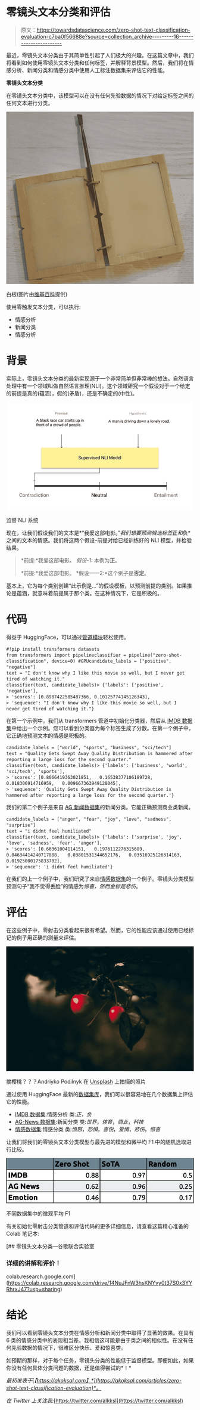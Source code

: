 # 零镜头文本分类和评估

> 原文：<https://towardsdatascience.com/zero-shot-text-classification-evaluation-c7ba0f56688e?source=collection_archive---------16----------------------->

最近，零镜头文本分类由于其简单性引起了人们极大的兴趣。在这篇文章中，我们将看到如何使用零镜头文本分类和任何标签，并解释背景模型。然后，我们将在情感分析、新闻分类和情感分类中使用人工标注数据集来评估它的性能。

**零镜头文本分类**

在零镜头文本分类中，该模型可以在没有任何先验数据的情况下对给定标签之间的任何文本进行分类。

![](img/37cb7a8dbd489ca5443ddba0c199d3ba.png)

白板(图片由[维基百科](https://en.wikipedia.org/wiki/Tabula_rasa)提供)

使用零触发文本分类，可以执行:

*   情感分析
*   新闻分类
*   情感分析

# **背景**

实际上，零镜头文本分类的最新实现源于一个非常简单但非常棒的想法。自然语言处理中有一个领域叫做自然语言推理(NLI)。这个领域研究一个假设对于一个给定的前提是真的(蕴涵)，假的(矛盾)，还是不确定的(中性)。

![](img/818d0ffddfc7c56b24327f16aed56b7a.png)

监督 NLI 系统

现在，让我们假设我们的文本是*“我爱这部电影。”*我们想要预测候选标签*正*和*负*之间的文本的情感。我们将这两个假设-前提对给已经训练好的 NLI 模型，并检验结果。

> *前提:*我爱这部电影。
> *假设-1:* 本例为**正**。
> 
> *前提:*我爱这部电影。
> *假设——2:*这个例子是**否定**。

基本上，它为每个类别创建“此示例是…”的假设模板，以预测前提的类别。如果推论是蕴涵，就意味着前提属于那个类。在这种情况下，它是积极的。

# **代码**

得益于 HuggingFace，可以通过[管道模块](https://huggingface.co/transformers/main_classes/pipelines.html#transformers.ZeroShotClassificationPipeline)轻松使用。

```
#!pip install transformers datasets
from transformers import pipelineclassifier = pipeline("zero-shot-classification", device=0) #GPUcandidate_labels = ["positive", "negative"]
text = "I don't know why I like this movie so well, but I never get tired of watching it."
classifier(text, candidate_labels)> {'labels': ['positive', 'negative'],
> 'scores': [0.8987422585487366, 0.10125774145126343],
> 'sequence': "I don't know why I like this movie so well, but I
never get tired of watching it."}
```

在第一个示例中，我们从 transformers 管道中初始化分类器，然后从 [IMDB 数据集](http://ai.stanford.edu/~amaas/data/sentiment/)中给出一个示例。您可以看到分类器为每个标签生成了分数。在第一个例子中，它正确地预测文本的情感是积极的。

```
candidate_labels = ["world", "sports", "business", "sci/tech"]
text = "Quality Gets Swept Away Quality Distribution is hammered after reporting a large loss for the second quarter."
classifier(text, candidate_labels)> {'labels': ['business', 'world', 'sci/tech', 'sports'],
> 'scores': [0.8066419363021851,   0.16538377106189728,   0.018306914716959,   0.009667363949120045],
> 'sequence': 'Quality Gets Swept Away Quality Distribution is hammered after reporting a large loss for the second quarter.'}
```

我们的第二个例子是来自 [AG 新闻数据集](http://groups.di.unipi.it/~gulli/AG_corpus_of_news_articles.html)的新闻分类。它能正确预测商业类新闻。

```
candidate_labels = ["anger", "fear", "joy", "love", "sadness", "surprise"]
text = "i didnt feel humiliated"
classifier(text, candidate_labels)> {'labels': ['surprise', 'joy', 'love', 'sadness', 'fear', 'anger'],
> 'scores': [0.66361004114151,   0.1976112276315689,   0.04634414240717888,   0.03801531344652176,   0.03516925126314163,   0.01925000175833702],
> 'sequence': 'i didnt feel humiliated'}
```

在我们的上一个例子中，我们研究了来自[情感数据集](https://github.com/dair-ai/emotion_dataset)的一个例子。零镜头分类模型预测句子“我不觉得丢脸”的情感为*惊喜，*然而金标是*悲伤*。

# **评估**

在这些例子中，零射击分类看起来很有希望。然而，它的性能应该通过使用已经标记的例子用正确的测量来评估。

![](img/00bdc430eac06228db0a5e6e1a0eb9c1.png)

摘樱桃？？？Andriyko Podilnyk 在 [Unsplash](https://unsplash.com?utm_source=medium&utm_medium=referral) 上拍摄的照片

通过使用 HuggingFace 最新的[数据集库](https://github.com/huggingface/datasets)，我们可以很容易地在几个数据集上评估它的性能。

*   [IMDB 数据集](http://ai.stanford.edu/~amaas/data/sentiment/):情感分析
    类:*正，负*
*   [AG-News 数据集](http://groups.di.unipi.it/~gulli/AG_corpus_of_news_articles.html):新闻分类
    类:*世界*，*体育*，*商业*，*科技*
*   [情感数据集](https://github.com/dair-ai/emotion_dataset):情感分类
    类:*愤怒*，*恐惧*，*喜悦*，*爱情*，*悲伤*，*惊喜*

让我们将我们的零镜头文本分类模型与最先进的模型和微平均 F1 中的随机选取进行比较。

![](img/50c8f46e34c8ca4a597826754b1e7f9e.png)

不同数据集中的微观平均 F1

有关初始化零射击分类管道和评估代码的更多详细信息，请查看这篇精心准备的 Colab 笔记本:

[](https://colab.research.google.com/drive/14NuJFnW3hsKNYvy0t37S0x3YYRhrxJ47?usp=sharing) [## 零镜头文本分类—谷歌联合实验室

### 详细的讲解和评价！

colab.research.google.com](https://colab.research.google.com/drive/14NuJFnW3hsKNYvy0t37S0x3YYRhrxJ47?usp=sharing) 

# 结论

我们可以看到零镜头文本分类在情感分析和新闻分类中取得了显著的效果。在具有 6 类的情感分类中的表现相当差。我相信这可能是由于类之间的相似性。在没有任何先验数据的情况下，很难区分快乐、爱和惊喜类。

如预期的那样，对于每个任务，零镜头分类的性能低于监督模型。即便如此，如果你没有任何具体分类问题的数据，还是值得尝试的*！*

*最初发表于*[*【https://akoksal.com】*](https://akoksal.com/articles/zero-shot-text-classification-evaluation)*。*

*在 Twitter 上关注我:*[https://twitter.com/alkksl](https://twitter.com/alkksl)